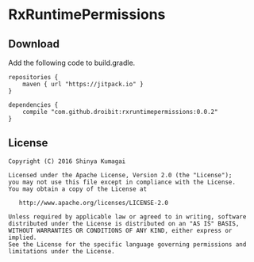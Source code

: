 # RxRuntimePermissions

## Download

Add the following code to build.gradle.

```
repositories {
    maven { url "https://jitpack.io" }
}

dependencies {
    compile "com.github.droibit:rxruntimepermissions:0.0.2"
}
```

## License

    Copyright (C) 2016 Shinya Kumagai

    Licensed under the Apache License, Version 2.0 (the "License");
    you may not use this file except in compliance with the License.
    You may obtain a copy of the License at

       http://www.apache.org/licenses/LICENSE-2.0

    Unless required by applicable law or agreed to in writing, software
    distributed under the License is distributed on an "AS IS" BASIS,
    WITHOUT WARRANTIES OR CONDITIONS OF ANY KIND, either express or implied.
    See the License for the specific language governing permissions and
    limitations under the License.
